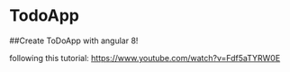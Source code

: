 # TodoApp


##Create ToDoApp with angular 8!

following this tutorial:
https://www.youtube.com/watch?v=Fdf5aTYRW0E
